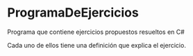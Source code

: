 # ProgramaDeEjercicios
Programa que contiene ejercicios propuestos resueltos en C#

Cada uno de ellos tiene una definición que explica el ejercicio.
